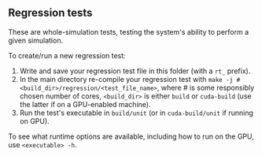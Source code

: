 Regression tests
----------------

These are whole-simulation tests, testing the system's ability to perform a given simulation.

To create/run a new regression test:

1. Write and save your regression test file in this folder (with a `rt_` prefix).
2. In the main directory re-compile your regression test with `make -j # <build_dir>/regression/<test_file_name>`, where # is some responsibly chosen number of cores, `<build_dir>` is either `build` or `cuda-build` (use the latter if on a GPU-enabled machine).
3. Run the test's executable in `build/unit` (or in `cuda-build/unit` if running on GPU).

To see what runtime options are available, including how to run on the GPU, use `<executable> -h`.

